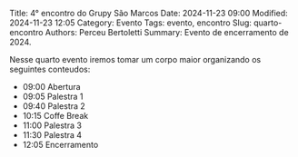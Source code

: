 Title: 4° encontro do Grupy São Marcos
Date: 2024-11-23 09:00
Modified: 2024-11-23 12:05
Category: Evento
Tags: evento, encontro
Slug: quarto-encontro
Authors: Perceu Bertoletti
Summary: Evento de encerramento de 2024.

Nesse quarto evento iremos tomar um corpo maior organizando os seguintes conteudos:
 - 09:00 Abertura
 - 09:05 Palestra 1
 - 09:40 Palestra 2
 - 10:15 Coffe Break
 - 11:00 Palestra 3
 - 11:30 Palestra 4
 - 12:05 Encerramento
